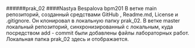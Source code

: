 ######prak_02
####Nastya Bespalova bpm201
В ветке main репозиторий, созданный средствами GitHub , Readme.md, License и .gitignore. Он клонировал в локальную папку prak_02.
В ветке master локальный репозиторий, синхронизированный с локальным, куда посредством add - commit были добавлены файлы лабораторных работ. Локальная папка prak_02 здесь и отображается.

